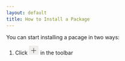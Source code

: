 ```yaml
---
layout: default
title: How to Install a Package
---
```


You can start installing a pacage in two ways:
1. <p>Click <img src="./Assets/Install Button.jpg" class="inline"> in the toolbar</p>